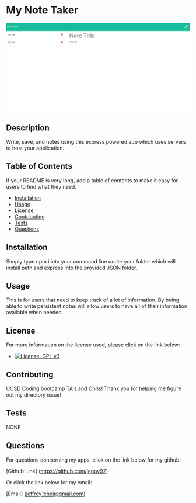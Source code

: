 
# My Note Taker
![My Note Taker image](MyNoteTaker.PNG)
## Description 

Write, save, and notes using this express powered app which uses servers to host your application.


## Table of Contents

If your README is very long, add a table of contents to make it easy for users to find what they need.

* [Installation](#installation)
* [Usage](#usage)
* [License](#license)
* [Contributing](#contributing)
* [Tests](#tests)
* [Questions](#questions)


## Installation

Simply type npm i into your command line under your folder which will install path and express into the provided JSON folder.

## Usage 

This is for users that need to keep track of a lot of information. By being able to write persistent notes will allow users to have all of their information available when needed. 

## License

  For more information on the license used, please click on the link below:

- [![License: GPL v3](https://img.shields.io/badge/License-GPL%20v3-blue.svg)](http://www.gnu.org/licenses/gpl-3.0)



## Contributing

UCSD Coding bootcamp TA's and Chris! Thank you for helping me figure out my directory issue!

## Tests 

NONE

## Questions

  For questions concerning my apps, click on the link below for my github:

  [Github Link] (https://github.com/jepoy92)

  Or click the link below for my email:

  [Email] (jeffrey1choi@gmail.com)
